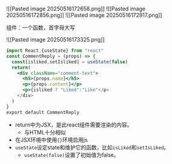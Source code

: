 ![[Pasted image 20250516172658.png]]
![[Pasted image 20250516172856.png]]
![[Pasted image 20250516172917.png]]

组件：一个函数，首字母大写

![[Pasted image 20250516173325.png]]


```jsx
import React,{useState} from "react"
const CommentReply = (props) => {
  const[isliked,setIsliked] = useState(false)
  return(
    <div className="comment-text">
      <h5>{props.name}</h5>
      <p>{props.content}</p>
      <p>{isliked ? "Liked":"Like"</p>
    </div>
  )
}
export default CommentReply
```
- return中为JSX，是此react组件需要渲染的内容。
	- 与HTML十分相似
- 在JSX环境中使用`{}`环境启用js
- `useState`设定state和维护它的函数，比如`isLiked`和`setIsLiked`。
	- `useState(false)`设置了初始值为false。

